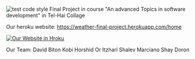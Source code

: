 ![test code style](https://github.com/shayd2110/weatherFinalProject/workflows/test%20code%20style/badge.svg)
Final Project in course "An advanced Topics in software development" in Tel-Hai Collage

Our heroku website: https://weather-final-project.herokuapp.com/home

[![Our Website in Hroku](https://www.herokucdn.com/deploy/button.svg)](https://heroku.com/deploy?template=https://github.com/shayd2110/weatherFinalProject/)

Our Team:
David Biton
Kobi Horshid
Or Itzhari
Shalev Marciano
Shay Doron
